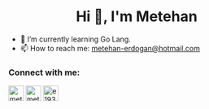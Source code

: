 <h1 align="center"> Hi 👋, I'm Metehan </h1>

- 🌱 I’m currently learning Go Lang.
- 📫 How to reach me: metehan-erdogan@hotmail.com


### Connect with me:
<p align="left">
<a href="https://www.linkedin.com/in/metehanerdogan" target="blank"><img align="center" src="https://velanovascular.com/wp-content/uploads/2020/06/LinkedIn.png" alt="metehanerdogan" height="30" width="30" /></a>
<a href="https://www.instagram.com/metehan_erdogann" target="blank"><img align="center" src="https://upload.wikimedia.org/wikipedia/commons/thumb/e/e7/Instagram_logo_2016.svg/1200px-Instagram_logo_2016.svg.png" alt="metehan_erdogann" height="30" width="30" /></a>
<a href="https://www.hackerrank.com/e193574" target="blank"><img align="center" src="https://cdn3.iconfinder.com/data/icons/logos-and-brands-adobe/512/160_Hackerrank-512.png" alt="e193574" height="30" width="30" /></a>
